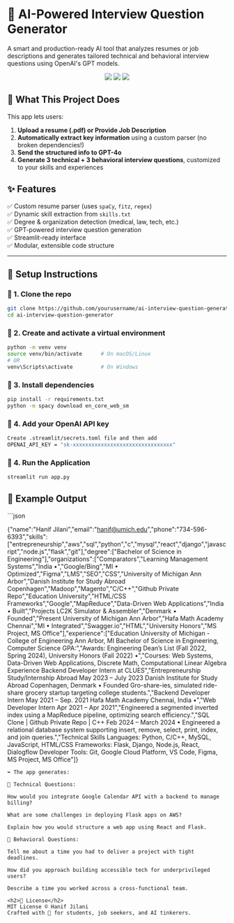 # 🤖 AI-Powered Interview Question Generator


A smart and production-ready AI tool that analyzes resumes or job descriptions and generates tailored technical and behavioral interview questions using OpenAI's GPT models.

<div align="center">
  <img src="https://img.shields.io/badge/Python-3.10+-blue" />
  <img src="https://img.shields.io/badge/OpenAI-GPT4o-brightgreen" />
  <img src="https://img.shields.io/badge/Streamlit-ready-orange" />
</div>

## 📌 What This Project Does

This app lets users:

1. **Upload a resume (.pdf) or Provide Job Description**
2. **Automatically extract key information** using a custom parser (no broken dependencies!)
3. **Send the structured info to GPT-4o**
4. **Generate 3 technical + 3 behavioral interview questions**, customized to your skills and experiences

## ✨ Features

✅ Custom resume parser (uses `spaCy`, `fitz`, `regex`)  
✅ Dynamic skill extraction from `skills.txt`  
✅ Degree & organization detection (medical, law, tech, etc.)  
✅ GPT-powered interview question generation  
✅ Streamlit-ready interface  
✅ Modular, extensible code structure  

---
## 🚀 Setup Instructions

### 🔹 1. Clone the repo

```bash
git clone https://github.com/yourusername/ai-interview-question-generator.git
cd ai-interview-question-generator
```
### 🔹 2. Create and activate a virtual environment
```bash
python -m venv venv
source venv/bin/activate      # On macOS/Linux
# OR
venv\Scripts\activate         # On Windows
```
### 🔹 3. Install dependencies
```bash
pip install -r requirements.txt
python -m spacy download en_core_web_sm
```
### 🔹 4. Add your OpenAI API key
```bash
Create .streamlit/secrets.toml file and then add
OPENAI_API_KEY = "sk-xxxxxxxxxxxxxxxxxxxxxxxxxxxxxxxx"
```
### 🔹 4. Run the Application
```bash
streamlit run app.py
```

<h2>🧪 Example Output</h2>
```json

{"name":"Hanif Jilani","email":"hanif@umich.edu","phone":"734-596-6393","skills":["entrepreneurship","aws","sql","python","c","mysql","react","django","javascript","node.js","flask","git"],"degree":["Bachelor of Science in Engineering"],"organizations":["Comparators","Learning Management Systems","India •","Google/Bing","MI • Optimized","Figma","LMS","SEO","CSS","University of Michigan Ann Arbor","Danish Institute for Study Abroad Copenhagen","Madoop","Magento","C/C++","Github Private Repo","Education University","HTML/CSS Frameworks","Google","MapReduce","Data-Driven Web Applications","India • Built","Projects LC2K Simulator & Assembler","Denmark • Founded","Present University of Michigan Ann Arbor","Hafa Math Academy Chennai","MI • Integrated","Swagger.io","HTML","University Honors","MS Project, MS Office"],"experience":["Education University of Michigan - College of Engineering Ann Arbor, MI Bachelor of Science in Engineering, Computer Science GPA:","Awards: Engineering Dean’s List (Fall 2022, Spring 2024), University Honors (Fall 2022) •","Courses: Web Systems, Data-Driven Web Applications, Discrete Math, Computational Linear Algebra Experience Backend Developer Intern at CLUES","Entrepreneurship Study/Internship Abroad May 2023 – July 2023 Danish Institute for Study Abroad Copenhagen, Denmark • Founded Gro-share-ies, simulated ride-share grocery startup targeting college students.","Backend Developer Intern May 2021 – Sep. 2021 Hafa Math Academy Chennai, India •","Web Developer Intern Apr 2021 – Apr 2021","Engineered a segmented inverted index using a MapReduce pipeline, optimizing search efficiency.","SQL Clone | Github Private Repo | C++ Feb 2024 – March 2024 • Engineered a relational database system supporting insert, remove, select, print, index, and join queries.","Technical Skills Languages: Python, C/C++, MySQL, JavaScript, HTML/CSS Frameworks: Flask, Django, Node.js, React, Dialogflow Developer Tools: Git, Google Cloud Platform, VS Code, Figma, MS Project, MS Office"]}

```
➡️ The app generates:

🔧 Technical Questions:

How would you integrate Google Calendar API with a backend to manage billing?

What are some challenges in deploying Flask apps on AWS?

Explain how you would structure a web app using React and Flask.

💬 Behavioral Questions:

Tell me about a time you had to deliver a project with tight deadlines.

How did you approach building accessible tech for underprivileged users?

Describe a time you worked across a cross-functional team.

<h2>📄 License</h2>
MIT License © Hanif Jilani
Crafted with 💙 for students, job seekers, and AI tinkerers.
